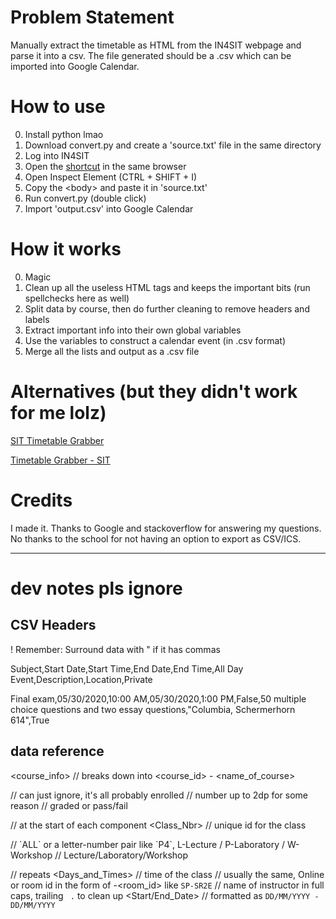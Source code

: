 # Problem Statement
Manually extract the timetable as HTML from the IN4SIT webpage and parse it into a csv.
The file generated should be a .csv which can be imported into Google Calendar.

# How to use
0. Install python lmao
1. Download convert.py and create a 'source.txt' file in the same directory
2. Log into IN4SIT
3. Open the [shortcut](https://in4sit.singaporetech.edu.sg/psc/CSSISSTD/EMPLOYEE/SA/c/SA_LEARNER_SERVICES.SSR_SSENRL_LIST.GBL) in the same browser
4. Open Inspect Element (CTRL + SHIFT + I)
5. Copy the \<body\> and paste it in 'source.txt'
6. Run convert.py (double click)
7. Import 'output.csv' into Google Calendar

# How it works
0. Magic
1. Clean up all the useless HTML tags and keeps the important bits (run spellchecks here as well)
2. Split data by course, then do further cleaning to remove headers and labels
3. Extract important info into their own global variables
4. Use the variables to construct a calendar event (in .csv format)
5. Merge all the lists and output as a .csv file

# Alternatives (but they didn't work for me lolz)
[SIT Timetable Grabber](https://chrome.google.com/webstore/detail/sit-timetable-grabber/cnffedmfildfgejcckjcmhabbdkpcibh/)

[Timetable Grabber - SIT](https://github.com/JustBrandonLim/timetable-grabber-sit)

# Credits
I made it. Thanks to Google and stackoverflow for answering my questions. No thanks to the school for not having an option to export as CSV/ICS.

---

# dev notes pls ignore

## CSV Headers
! Remember: Surround data with " if it has commas

Subject,Start Date,Start Time,End Date,End Time,All Day Event,Description,Location,Private

Final exam,05/30/2020,10:00 AM,05/30/2020,1:00 PM,False,50 multiple choice questions and two essay questions,"Columbia, Schermerhorn 614",True


## data reference

<course_info> // breaks down into <course_id> - <name_of_course>

<Status> // can just ignore, it's all probably enrolled
<Units> // number up to 2dp for some reason
<Grading> // graded or pass/fail

// at the start of each component
<Class_Nbr> // unique id for the class
<Section> // `ALL` or a letter-number pair like `P4`, L-Lecture / P-Laboratory / W-Workshop
<Component> // Lecture/Laboratory/Workshop

// repeats
<Days_and_Times> // time of the class
<Room> // usually the same, Online or room id in the form of <campus>-<room_id> like `SP-SR2E`
<Instructor> // name of instructor in full caps, trailing ` .` to clean up
<Start/End_Date> // formatted as `DD/MM/YYYY - DD/MM/YYYY`
